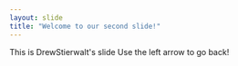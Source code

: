 ```yaml
---
layout: slide
title: "Welcome to our second slide!"
---
```

This is DrewStierwalt's slide
Use the left arrow to go back!